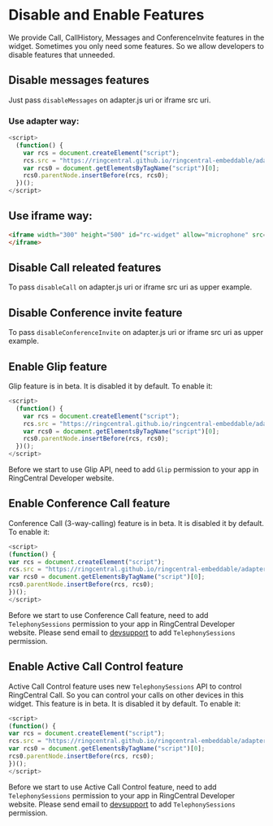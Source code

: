 # Disable and Enable Features

We provide Call, CallHistory, Messages and ConferenceInvite features in the widget. Sometimes you only need some features. So we allow developers to disable features that unneeded.

## Disable messages features

Just pass `disableMessages` on adapter.js uri or iframe src uri.

### Use adapter way:

```js
<script>
  (function() {
    var rcs = document.createElement("script");
    rcs.src = "https://ringcentral.github.io/ringcentral-embeddable/adapter.js?disableMessages=true";
    var rcs0 = document.getElementsByTagName("script")[0];
    rcs0.parentNode.insertBefore(rcs, rcs0);
  })();
</script>
```

## Use iframe way:

```html
<iframe width="300" height="500" id="rc-widget" allow="microphone" src="https://ringcentral.github.io/ringcentral-embeddable/app.html?disableMessages=true">
</iframe>
```

## Disable Call releated features

To pass `disableCall` on adapter.js uri or iframe src uri as upper example.

## Disable Conference invite feature

To pass `disableConferenceInvite` on adapter.js uri or iframe src uri as upper example.

## Enable Glip feature

Glip feature is in beta. It is disabled it by default. To enable it:

```js
<script>
  (function() {
    var rcs = document.createElement("script");
    rcs.src = "https://ringcentral.github.io/ringcentral-embeddable/adapter.js?disableGlip=false";
    var rcs0 = document.getElementsByTagName("script")[0];
    rcs0.parentNode.insertBefore(rcs, rcs0);
  })();
</script>
```

Before we start to use Glip API, need to add `Glip` permission to your app in RingCentral Developer website.

## Enable Conference Call feature

Conference Call (3-way-calling) feature is in beta. It is disabled it by default. To enable it:

```js
<script>
(function() {
var rcs = document.createElement("script");
rcs.src = "https://ringcentral.github.io/ringcentral-embeddable/adapter.js?disableConferenceCall=false";
var rcs0 = document.getElementsByTagName("script")[0];
rcs0.parentNode.insertBefore(rcs, rcs0);
})();
</script>
```

Before we start to use Conference Call feature, need to add `TelephonySessions` permission to your app in RingCentral Developer website. Please send email to [devsupport](mailto:devsupport@ringcentral.com) to add `TelephonySessions` permission.

## Enable Active Call Control feature

Active Call Control feature uses new `TelephonySessions` API to control RingCentral Call. So you can control your calls on other devices in this widget. This feature is in beta. It is disabled it by default. To enable it:

```js
<script>
(function() {
var rcs = document.createElement("script");
rcs.src = "https://ringcentral.github.io/ringcentral-embeddable/adapter.js?disableActiveCallControl=false";
var rcs0 = document.getElementsByTagName("script")[0];
rcs0.parentNode.insertBefore(rcs, rcs0);
})();
</script>
```

Before we start to use Active Call Control feature, need to add `TelephonySessions` permission to your app in RingCentral Developer website. Please send email to [devsupport](mailto:devsupport@ringcentral.com) to add `TelephonySessions` permission.
